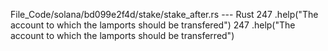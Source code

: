 File_Code/solana/bd099e2f4d/stake/stake_after.rs --- Rust
247                         .help("The account to which the lamports should be transfered")                                                                  247                         .help("The account to which the lamports should be transferred")

